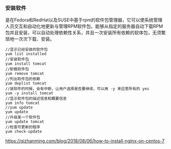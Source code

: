 ### 安装软件

是在Fedora和RedHat以及SUSE中基于rpm的软件包管理器，它可以使系统管理人员交互和自动化地更新与管理RPM软件包，能够从指定的服务器自动下载RPM包并且安装，可以自动处理依赖性关系，并且一次安装所有依赖的软体包，无须繁琐地一次次下载、安装。

```
//显示已经安装的软件包
yum list installed
//安装软件包
yum install tomcat
//卸载软件包
yum remove tomcat
//列出软件包的依赖
yum deplist tomcat
//装软件的时候，会有中断，让用户选择是否要继续，可以用 -y 来应答所有的 yes
yum -y install tomcat
//显示软件包的描述信息和概要信息
yum info tomcat
//yum update
yum update
//升级某一个软件包
yum update tomcat
//检查可更新的程序
yum check-update
```
https://qizhanming.com/blog/2018/08/06/how-to-install-nginx-on-centos-7
